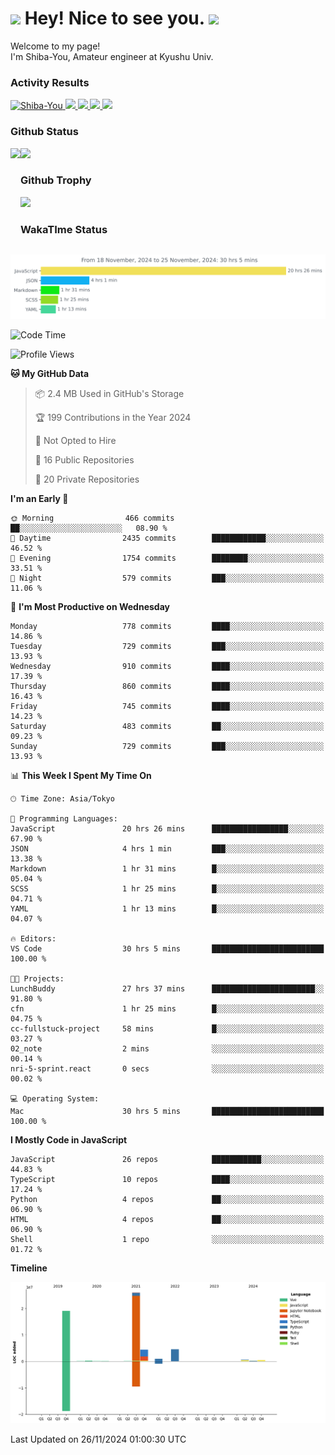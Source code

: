 <h1>
  <img src="https://emojis.slackmojis.com/emojis/images/1531849430/4246/blob-sunglasses.gif?1531849430" width="30"/> 
  Hey! Nice to see you.
  <img src="https://emojis.slackmojis.com/emojis/images/1531849430/4246/blob-sunglasses.gif?1531849430" width="30"/> 
</h1>
<p>
  Welcome to my page! <br />
  I'm Shiba-You, Amateur engineer at Kyushu Univ.
</p>


<h3>
  Activity Results
</h3>
<p align="left"> 
  <!--   GitHub  -->
  <a href="https://github.com/Shiba-You/Shiba-You/">
    <img src="https://komarev.com/ghpvc/?username=Shiba-You" alt="Shiba-You" />
  </a>
  <a href="https://github.com/Shiba-You">
    <img height="20" src="https://img.shields.io/github/followers/Shiba-You?label=follow&logo=github&style=flat" />
  </a>
  
  <!-- Qiita -->
  <a href="http://qiita.com/Shiba-You">
    <img height="20" src="https://qiita-badge.apiapi.app/s/Shiba-You/posts.svg" />
  </a>
  <a href="http://qiita.com/Shiba-You">
    <img height="20" src="https://qiita-badge.apiapi.app/s/Shiba-You/contributions.svg" />
  </a>
  <a href="http://qiita.com/Shiba-You">
    <img height="20" src="https://qiita-badge.apiapi.app/s/Shiba-You/followers.svg" />
  </a>
</p>


<h3>
  Github Status
</h3>
<div>
  <img height="170" align="left" src="https://github-readme-stats.vercel.app/api?username=Shiba-You&theme=tokyonight" />
  <img height="170" src="https://github-readme-stats.vercel.app/api/top-langs/?username=Shiba-You&theme=tokyonight&layout=compact" />
</div>

<h3>
  Github Trophy
</h3>
<div>
  <img width="800" src="https://github-profile-trophy.vercel.app/?username=Shiba-You&theme=tokyonight" />
</div>


<h3>
  WakaTIme Status
</h3>
<img src="https://github.com/Shiba-You/Shiba-You/blob/main/images/stat.svg" alt="Shiba-You WakaTime Activity"/>

<!--START_SECTION:waka-->
![Code Time](http://img.shields.io/badge/Code%20Time-1%2C003%20hrs%2030%20mins-blue)

![Profile Views](http://img.shields.io/badge/Profile%20Views-0-blue)

**🐱 My GitHub Data** 

> 📦 2.4 MB Used in GitHub's Storage 
 > 
> 🏆 199 Contributions in the Year 2024
 > 
> 🚫 Not Opted to Hire
 > 
> 📜 16 Public Repositories 
 > 
> 🔑 20 Private Repositories 
 > 
**I'm an Early 🐤** 

```text
🌞 Morning                466 commits         ██░░░░░░░░░░░░░░░░░░░░░░░   08.90 % 
🌆 Daytime                2435 commits        ████████████░░░░░░░░░░░░░   46.52 % 
🌃 Evening                1754 commits        ████████░░░░░░░░░░░░░░░░░   33.51 % 
🌙 Night                  579 commits         ███░░░░░░░░░░░░░░░░░░░░░░   11.06 % 
```
📅 **I'm Most Productive on Wednesday** 

```text
Monday                   778 commits         ████░░░░░░░░░░░░░░░░░░░░░   14.86 % 
Tuesday                  729 commits         ███░░░░░░░░░░░░░░░░░░░░░░   13.93 % 
Wednesday                910 commits         ████░░░░░░░░░░░░░░░░░░░░░   17.39 % 
Thursday                 860 commits         ████░░░░░░░░░░░░░░░░░░░░░   16.43 % 
Friday                   745 commits         ████░░░░░░░░░░░░░░░░░░░░░   14.23 % 
Saturday                 483 commits         ██░░░░░░░░░░░░░░░░░░░░░░░   09.23 % 
Sunday                   729 commits         ███░░░░░░░░░░░░░░░░░░░░░░   13.93 % 
```


📊 **This Week I Spent My Time On** 

```text
🕑︎ Time Zone: Asia/Tokyo

💬 Programming Languages: 
JavaScript               20 hrs 26 mins      █████████████████░░░░░░░░   67.90 % 
JSON                     4 hrs 1 min         ███░░░░░░░░░░░░░░░░░░░░░░   13.38 % 
Markdown                 1 hr 31 mins        █░░░░░░░░░░░░░░░░░░░░░░░░   05.04 % 
SCSS                     1 hr 25 mins        █░░░░░░░░░░░░░░░░░░░░░░░░   04.71 % 
YAML                     1 hr 13 mins        █░░░░░░░░░░░░░░░░░░░░░░░░   04.07 % 

🔥 Editors: 
VS Code                  30 hrs 5 mins       █████████████████████████   100.00 % 

🐱‍💻 Projects: 
LunchBuddy               27 hrs 37 mins      ███████████████████████░░   91.80 % 
cfn                      1 hr 25 mins        █░░░░░░░░░░░░░░░░░░░░░░░░   04.75 % 
cc-fullstuck-project     58 mins             █░░░░░░░░░░░░░░░░░░░░░░░░   03.27 % 
02_note                  2 mins              ░░░░░░░░░░░░░░░░░░░░░░░░░   00.14 % 
nri-5-sprint.react       0 secs              ░░░░░░░░░░░░░░░░░░░░░░░░░   00.02 % 

💻 Operating System: 
Mac                      30 hrs 5 mins       █████████████████████████   100.00 % 
```

**I Mostly Code in JavaScript** 

```text
JavaScript               26 repos            ███████████░░░░░░░░░░░░░░   44.83 % 
TypeScript               10 repos            ████░░░░░░░░░░░░░░░░░░░░░   17.24 % 
Python                   4 repos             ██░░░░░░░░░░░░░░░░░░░░░░░   06.90 % 
HTML                     4 repos             ██░░░░░░░░░░░░░░░░░░░░░░░   06.90 % 
Shell                    1 repo              ░░░░░░░░░░░░░░░░░░░░░░░░░   01.72 % 
```



**Timeline**

![Lines of Code chart](https://raw.githubusercontent.com/Shiba-You/Shiba-You/main/assets/bar_graph.png)


 Last Updated on 26/11/2024 01:00:30 UTC
<!--END_SECTION:waka-->
